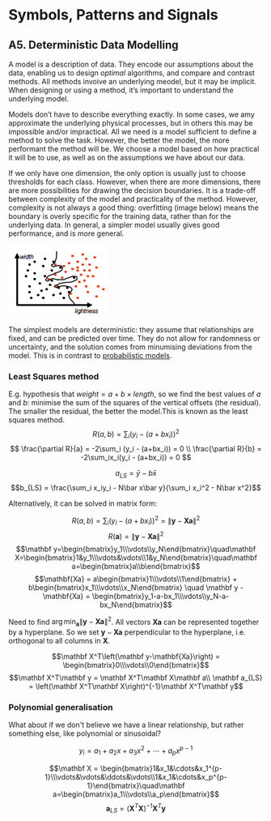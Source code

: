# Symbols, Patterns and Signals

## A5. Deterministic Data Modelling

A model is a description of data. They encode our assumptions about the data, enabling us to design *optimal* algorithms, and compare and contrast methods. All methods invoive an underlying meodel, but it may be implicit. When designing or using a method, it’s important to understand the underlying model.

Models don’t have to describe everything exactly. In some cases, we amy approximate the underlying physical processes, but in others this may be impossible and/or impractical. All we need is a model sufficient to define a method to solve the task. However, the better the model, the more performant the method will be. We choose a model based on how practical it will be to use, as well as on the assumptions we have about our data.

If we only have one dimension, the only option is usually just to choose thresholds for each class. However, when there are more dimensions, there are more possibilities for drawing the decision boundaries. It is a trade-off between complexity of the model and practicality of the method. However, complexity is not always a good thing: overfitting (image below) means the boundary is overly specific for the training data, rather than for the underlying data. In general, a simpler model usually gives good performance, and is more general.

![Overfitting example](A05-overfitting.png)

The simplest models are deterministic: they assume that relationships are fixed, and can be predicted over time. They do not allow for randomness or uncertainty, and the solution comes from minumising deviations from the model. This is in contrast to [probabilistic models](A06-probabilistic-modelling.md).

### Least Squares method

E.g. hypothesis that $weight = a + b \times length$, so we find the best values of $a$ and $b$: minimise the sum of the squares of the vertical offsets (the residual). The smaller the residual, the better the model.This is known as the least squares method.
$$ R(a,b) = \sum_i (y_i - (a+bx_i))^2 $$
$$ \frac{\partial R}{a} = -2\sum_i (y_i - (a+bx_i)) = 0 \\ \frac{\partial R}{b} = -2\sum_ix_i(y_i - (a+bx_i)) = 0 $$

$$ a_{LS} = \bar y - b\bar x$$
$$b_{LS} = \frac{\sum_i x_iy_i - N\bar x\bar y}{\sum_i x_i^2 - N\bar x^2}$$

Alternatively, it can be solved in matrix form:

$$R(a,b) = \sum_i (y_i - (a+bx_i))^2 = \left\|\mathbf y - \mathbf{Xa}\right\|^2$$
$$R(\mathbf a) = \left\|\mathbf y - \mathbf{Xa}\right\|^2$$
$$\mathbf y=\begin{bmatrix}y_1\\\vdots\\y_N\end{bmatrix}\quad\mathbf X=\begin{bmatrix}1&y_1\\\vdots&\vdots\\1&y_N\end{bmatrix}\quad\mathbf a=\begin{bmatrix}a\\b\end{bmatrix}$$
$$\mathbf{Xa} = a\begin{bmatrix}1\\\vdots\\1\end{bmatrix} + b\begin{bmatrix}x_1\\\vdots\\x_N\end{bmatrix}
\quad
\mathbf y - \mathbf{Xa} = \begin{bmatrix}y_1-a-bx_1\\\vdots\\y_N-a-bx_N\end{bmatrix}$$

Need to find $\arg\min_{\mathbf{a}}\left\|\mathbf y - \mathbf{Xa}\right\|^2$. All vectors $\mathbf{Xa}$ can be represented together by a hyperplane. So we set $\mathbf y - \mathbf{Xa}$ perpendicular to the hyperplane, i.e. orthogonal to all columns in $\mathbf{X}$.

$$\mathbf X^T\left(\mathbf y-\mathbf{Xa}\right) = \begin{bmatrix}0\\\vdots\\0\end{bmatrix}$$
$$\mathbf X^T\mathbf y = \mathbf X^T\mathbf X\mathbf a\\
\mathbf a_{LS} = \left(\mathbf X^T\mathbf X\right)^{-1}\mathbf X^T\mathbf y$$

### Polynomial generalisation

What about if we don't believe we have a linear relationship, but rather something else, like polynomial or sinusoidal?

$$y_i=a_1 + a_2x + a_3x^2 + \cdots + a_px^{p-1}$$

$$\mathbf X = \begin{bmatrix}1&x_1&\cdots&x_1^{p-1}\\\vdots&\vdots&\ddots&\vdots\\1&x_1&\cdots&x_p^{p-1}\end{bmatrix}\quad\mathbf a=\begin{bmatrix}a_1\\\vdots\\a_p\end{bmatrix}$$
$$\mathbf a_{LS} = \left(\mathbf X^T\mathbf X\right)^{-1}\mathbf X^T\mathbf y$$
